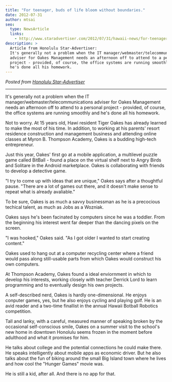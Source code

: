 ```yaml
---
title: "For teenager, buds of life bloom without boundaries."
date: 2012-07-31
author: mtsai
seo:
  type: NewsArticle
  links:
    - http://www.staradvertiser.com/2012/07/31/hawaii-news/for-teenager-buds-of-life-bloom-without-boundaries/
description: >
  Article from Honolulu Star-Advertiser:
  It's generally not a problem when the IT manager/webmaster/telecommunications
  adviser for Oakes Management needs an afternoon off to attend to a personal
  project - provided, of course, the office systems are running smoothly and
  he's done all his homework.
---
```


_Posted from [Honolulu Star-Advertiser](http://www.staradvertiser.com/2012/07/31/hawaii-news/for-teenager-buds-of-life-bloom-without-boundaries/)_

---

It's generally not a problem when the IT manager/webmaster/telecommunications
adviser for Oakes Management needs an afternoon off to attend to a personal
project - provided, of course, the office systems are running smoothly and
he's done all his homework.

Not to worry. At 15 years old, Hawi resident Tiger Oakes has already learned
to make the most of his time. In addition, to working at his parents' resort
residence construction and management business and attending online classes at
Myron B. Thompson Academy, Oakes is a budding high-tech entrepreneur.

Just this year, Oakes' first go at a mobile application,
a multilevel puzzle game called BitBall - found a place on the virtual shelf next
to Angry Birds and Solitare in the Android marketplace. Oakes is collaborating
with friends to develop a detective game.

"I try to come up with ideas that are unique," Oakes says after a thoughtful pause.
"There are a lot of games out there, and it doesn't make sense to repeat what is
already avaliable."

To be sure, Oakes is as much a savvy businessman as he is a precocious techical
talent, as much as Jobs as a Wozniak.

Oakes says he's been facinated by computers since he was a toddler.
From the beginning his interest went far deeper than the dancing pixels on the
screen.

"I was hooked," Oakes said. "As I got older I wanted to start creating content."

Oakes used to hang out at a computer recycling center where a friend would
pass along still-usable parts from which Oakes would construct his own computers.

At Thompson Academy, Oakes found a ideal enviornment in which to develop his
interests, working closely with teacher Derrick Lord to learn programming and
to eventually design his own projects.

A self-described nerd, Oakes is hardly one-dimensional. He enjoys conputer games,
yes, but he also enjoys cycling and playing golf. He is an avid reader and a
two-time finallist in the annual Hawaii Botball Robotics competition.

Tall and lanky, with a careful, measured manner of speaking broken by the
occasional self-conscious smile, Oakes on a summer visit to the school's new
home in downtown Honolulu seems frozen in the moment before adulthood and what
it promises for him.

He talks about college and the potential connections he could make there.
He speaks intelligently about mobile apps as economic driver. But he also talks
about the fun of biking around the small Big Island town where he lives and how
cool the "Hunger Games" movie was.

He is still a kid, after all. And there is no app for that.
